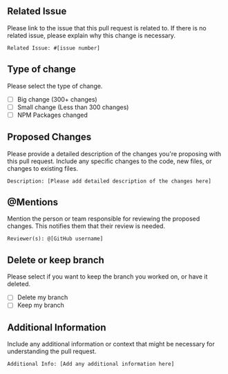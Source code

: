 ## Related Issue
Please link to the issue that this pull request is related to. If there is no related issue, please explain why this change is necessary.

`Related Issue: #[issue number]`

## Type of change
Please select the type of change.

- [ ] Big change (300+ changes)
- [ ] Small change (Less than 300 changes)
- [ ] NPM Packages changed

## Proposed Changes
Please provide a detailed description of the changes you're proposing with this pull request. Include any specific changes to the code, new files, or changes to existing files.

`Description: [Please add detailed description of the changes here]`

## @Mentions
Mention the person or team responsible for reviewing the proposed changes. This notifies them that their review is needed.

`Reviewer(s): @[GitHub username]`

## Delete or keep branch
Please select if you want to keep the branch you worked on, or have it deleted.

- [ ] Delete my branch
- [ ] Keep my branch

## Additional Information
Include any additional information or context that might be necessary for understanding the pull request.

`Additional Info: [Add any additional information here]`
